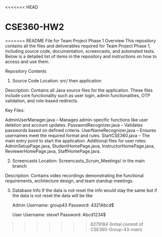 <<<<<<< HEAD
# CSE360-HW2
=======
README File for Team Project Phase 1
Overview
This repository contains all the files and deliverables required for Team Project Phase 1, including source code, documentation, screencasts, and automated tests. Below is a detailed list of items in the repository and instructions on how to access and use them.

Repository Contents
1. Source Code
Location: src/ then application 

Description: Contains all Java source files for the application. These files include core functionality such as user login, admin functionalities, OTP validation, and role-based redirects.

Key Files:

AdminUserManager.java – Manages admin-specific functions like user deletion and account updates.
PasswordRecognizer.java – Validates passwords based on defined criteria.
UserNameRecognizer.java – Ensures usernames meet the required format and rules.
StartCSE360.java – The main entry point to start the application.
Additional files for user roles: AdminSetupPage.java, StudentHomePage.java, InstructorHomePage.java, ReviewerHomePage.java, StaffHomePage.java.

2. Screencasts
Location: Screencasts_Scrum_Meetings/ in the main branch

Description: Contains video recordings demonstrating the functional requirements, architecture design, and team standup meetings.

3. Database Info
   If the data is not reset the info would stay the same but if the data is not reset the data will be like

   Admin
   Username: group43
   Password: 4321Abcd$

   User
   Username: steve1
   Password: Abcd1234$
>>>>>>> 6279184 (Initial commit of CSE360-Group-43-main)
